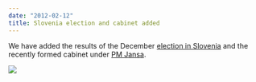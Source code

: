 ```yaml
---
date: "2012-02-12"
title: Slovenia election and cabinet added
---
```


We have added the results of the December [election in Slovenia]( http://dev.parlgov.org/data/svn/election-parliament/2011-12-04/) and the recently formed cabinet under [PM Jansa](http://dev.parlgov.org/data/svn/cabinet-party/2012-01-28/).

![](/images/parliament-sweden.jpg)
